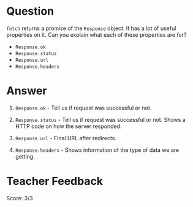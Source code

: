 # Question
`fetch` returns a promise of the `Response` object. It has a lot of useful properties on it. Can you explain what each of these properties are for?

- `Response.ok`
- `Response.status`
- `Response.url`
- `Response.headers`

# Answer

1. `Response.ok` - Tell us if request was successful or not.

2. `Response.status` - Tell us if request was successful or not. Shows a HTTP code on how the server responded.

3. `Response.url` - Final URL after redirects.

4. `Response.headers` - Shows information of the type of data we are getting.


# Teacher Feedback
Score: 3/3